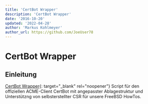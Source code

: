 ```yaml
---
title: 'CertBot Wrapper'
description: 'CertBot Wrapper'
date: '2016-10-20'
updated: '2022-04-28'
author: 'Markus Kohlmeyer'
author_url: https://github.com/JoeUser78
---
```


# CertBot Wrapper

## Einleitung

[CertBot Wrapper](https://github.com/RootService/certbot-wrapper){: target="_blank" rel="noopener"} Script für den offiziellen ACME-Client CertBot mit angepasster Ablagestruktur und Unterstützng von selbsterstellter CSR für unsere FreeBSD HowTos.
